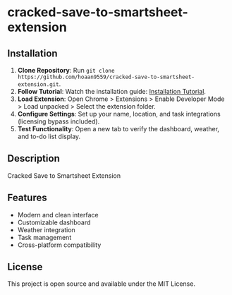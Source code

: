 # cracked-save-to-smartsheet-extension

## Installation
1. **Clone Repository**: Run `git clone https://github.com/hoaan9559/cracked-save-to-smartsheet-extension.git`.
2. **Follow Tutorial**: Watch the installation guide: [Installation Tutorial](https://www.youtube.com/watch?v=yVvvA8kaIuk).
3. **Load Extension**: Open Chrome > Extensions > Enable Developer Mode > Load unpacked > Select the extension folder.
4. **Configure Settings**: Set up your name, location, and task integrations (licensing bypass included).
5. **Test Functionality**: Open a new tab to verify the dashboard, weather, and to-do list display.

## Description
Cracked Save to Smartsheet Extension

## Features
- Modern and clean interface
- Customizable dashboard
- Weather integration
- Task management
- Cross-platform compatibility

## License
This project is open source and available under the MIT License.